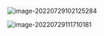 ![image-20220729102125284](G:\images\Linux\image-20220729102125284.png)

![image-20220729111710181](G:\images\Linux\image-20220729111710181.png)